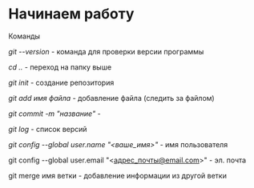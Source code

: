 # Начинаем работу #

Команды

*git --version* - команда для проверки версии программы

*cd ..* - переход на папку выше

*git init* - создание репозитория

*git add имя файла* - добавление файла (следить за файлом)

*git commit -m "название"* - 

*git log* - список версий

*git config --global user.name "<ваше_имя>"* - имя пользователя 

git config --global user.email "<адрес_почты@email.com>" - эл. почта

git merge имя ветки - добавление информации из другой ветки